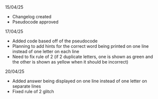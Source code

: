 15/04/25
- Changelog created
- Pseudocode approved

17/04/25
- Added code based off of the pseudocode
- Planning to add hints for the correct word being printed on one line instead of one letter on each line
- Need to fix rule of 2 (if 2 duplicate letters, one is shown as green and the other is shown as yellow when it should be incorrect)

20/04/25
- Added answer being displayed on one line instead of one letter on separate lines
- Fixed rule of 2 glitch
